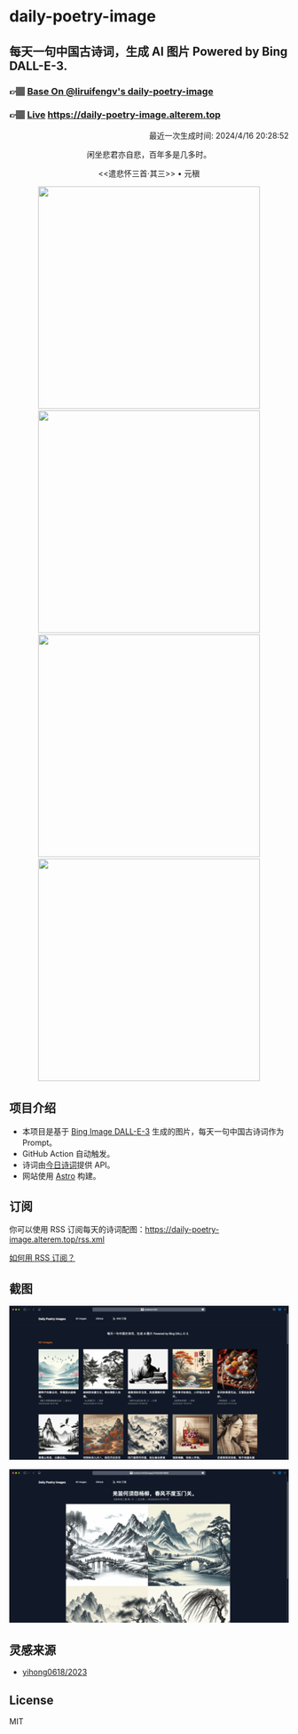 
# daily-poetry-image

## 每天一句中国古诗词，生成 AI 图片 Powered by Bing DALL-E-3.

### 👉🏽 [Base On @liruifengv's daily-poetry-image](https://github.com/liruifengv/daily-poetry-image)

### 👉🏽 [Live](https://daily-poetry-image.alterem.top/) https://daily-poetry-image.alterem.top

<p align="right">
  最近一次生成时间: 2024/4/16 20:28:52
</p>
<p align="center">
闲坐悲君亦自悲，百年多是几多时。
</p>
<p align="center">
<<遣悲怀三首·其三>> • 元稹
</p>
<p align="center">
<img src="https://tse4.mm.bing.net/th/id/OIG4.PBWtblYIH3VIJVULk5Ke" height="400" width="400" />
<img src="https://tse3.mm.bing.net/th/id/OIG4..Diwf41F3Y1i.hwh2jn7" height="400" width="400" />
<img src="https://tse1.mm.bing.net/th/id/OIG4.iqyVDkYfCEs4WYbGrPsQ" height="400" width="400" />
<img src="https://tse1.mm.bing.net/th/id/OIG4.ryd3rAW9tO9jNW.StqQH" height="400" width="400" />
</p>

## 项目介绍

-   本项目是基于 [Bing Image DALL-E-3](https://www.bing.com/images/create) 生成的图片，每天一句中国古诗词作为 Prompt。
-   GitHub Action 自动触发。
-   诗词由[今日诗词](https://www.jinrishici.com/)提供 API。
-   网站使用 [Astro](https://astro.build) 构建。

## 订阅

你可以使用 RSS 订阅每天的诗词配图：https://daily-poetry-image.alterem.top/rss.xml

[如何用 RSS 订阅？](https://zhuanlan.zhihu.com/p/55026716)

## 截图

![图片列表](./screenshots/Snipaste_2023-12-28_21-00-26.png)

![图片详情](./screenshots/Snipaste_2023-12-28_21-00-53.png)

## 灵感来源

-   [yihong0618/2023](https://github.com/yihong0618/2023)

## License

MIT
